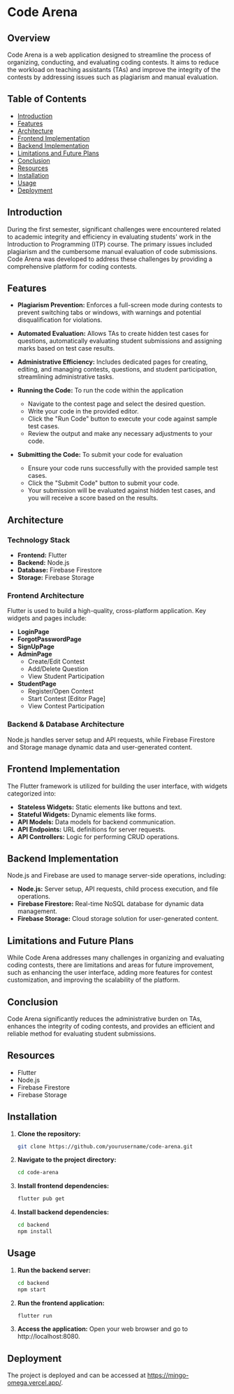 # Code Arena

## Overview
Code Arena is a web application designed to streamline the process of organizing, conducting, and evaluating coding contests. It aims to reduce the workload on teaching assistants (TAs) and improve the integrity of the contests by addressing issues such as plagiarism and manual evaluation.

## Table of Contents
- [Introduction](#introduction)
- [Features](#features)
- [Architecture](#architecture)
- [Frontend Implementation](#frontend-implementation)
- [Backend Implementation](#backend-implementation)
- [Limitations and Future Plans](#limitations-and-future-plans)
- [Conclusion](#conclusion)
- [Resources](#resources)
- [Installation](#installation)
- [Usage](#usage)
- [Deployment](#deployment)

## Introduction
During the first semester, significant challenges were encountered related to academic integrity and efficiency in evaluating students' work in the Introduction to Programming (ITP) course. The primary issues included plagiarism and the cumbersome manual evaluation of code submissions. Code Arena was developed to address these challenges by providing a comprehensive platform for coding contests.

## Features
- **Plagiarism Prevention:** Enforces a full-screen mode during contests to prevent switching tabs or windows, with warnings and potential disqualification for violations.
- **Automated Evaluation:** Allows TAs to create hidden test cases for questions, automatically evaluating student submissions and assigning marks based on test case results.
- **Administrative Efficiency:** Includes dedicated pages for creating, editing, and managing contests, questions, and student participation, streamlining administrative tasks.
- **Running the Code:**
  To run the code within the application

  - Navigate to the contest page and select the desired question.
  - Write your code in the provided editor.
  - Click the "Run Code" button to execute your code against sample test cases.
  - Review the output and make any necessary adjustments to your code.
- **Submitting the Code:**
  To submit your code for evaluation

  - Ensure your code runs successfully with the provided sample test cases.
  - Click the "Submit Code" button to submit your code.
  - Your submission will be evaluated against hidden test cases, and you will receive a score based on the results.

## Architecture
### Technology Stack
- **Frontend:** Flutter
- **Backend:** Node.js
- **Database:** Firebase Firestore
- **Storage:** Firebase Storage

### Frontend Architecture
Flutter is used to build a high-quality, cross-platform application. Key widgets and pages include:
- **LoginPage**
- **ForgotPasswordPage**
- **SignUpPage**
- **AdminPage**
  - Create/Edit Contest
  - Add/Delete Question
  - View Student Participation
- **StudentPage**
  - Register/Open Contest
  - Start Contest [Editor Page]
  - View Contest Participation

### Backend & Database Architecture
Node.js handles server setup and API requests, while Firebase Firestore and Storage manage dynamic data and user-generated content.

## Frontend Implementation
The Flutter framework is utilized for building the user interface, with widgets categorized into:
- **Stateless Widgets:** Static elements like buttons and text.
- **Stateful Widgets:** Dynamic elements like forms.
- **API Models:** Data models for backend communication.
- **API Endpoints:** URL definitions for server requests.
- **API Controllers:** Logic for performing CRUD operations.

## Backend Implementation
Node.js and Firebase are used to manage server-side operations, including:
- **Node.js:** Server setup, API requests, child process execution, and file operations.
- **Firebase Firestore:** Real-time NoSQL database for dynamic data management.
- **Firebase Storage:** Cloud storage solution for user-generated content.

## Limitations and Future Plans
While Code Arena addresses many challenges in organizing and evaluating coding contests, there are limitations and areas for future improvement, such as enhancing the user interface, adding more features for contest customization, and improving the scalability of the platform.

## Conclusion
Code Arena significantly reduces the administrative burden on TAs, enhances the integrity of coding contests, and provides an efficient and reliable method for evaluating student submissions.

## Resources
- Flutter
- Node.js
- Firebase Firestore
- Firebase Storage

## Installation
1. **Clone the repository:**
   ```sh
   git clone https://github.com/yourusername/code-arena.git

2. **Navigate to the project directory:**
   ```sh
   cd code-arena

3. **Install frontend dependencies:**
   ```sh
   flutter pub get

4. **Install backend dependencies:**
   ```sh
   cd backend
   npm install

## Usage
1. **Run the backend server:**
   ```sh
   cd backend
   npm start

2. **Run the frontend application:**
   ```sh
   flutter run

3. **Access the application:**
   Open your web browser and go to http://localhost:8080.

## Deployment
The project is deployed and can be accessed at https://mingo-omega.vercel.app/.
